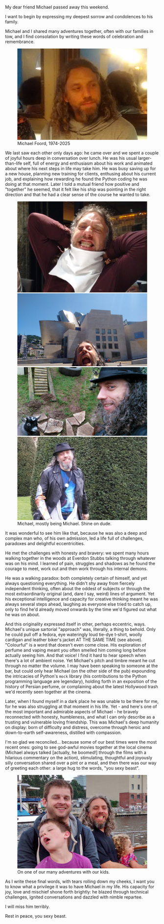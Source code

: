 <!--
.. title: My friend Michael 
.. slug: my-friend-michael
.. date: 2025-01-25 18:45:00 UTC+01:00
.. tags: 
.. category: 
.. link: 
.. description: 
.. type: text
.. author: Nicholas H.Tollervey
-->

My dear friend Michael passed away this weekend.

I want to begin by expressing my deepest sorrow and condolences to his family.

Michael and I shared many adventures together, often with our families in tow,
and I find consolation by writing these words of celebration and remembrance. 

<figure>
<img src="/images/voidspace_berlin.png" alt="Michael, 2014."/>
<figcaption>Michael Foord, 1974-2025</figcaption>
</figure>

We last saw each other only days ago: he came over and we spent a couple of
joyful hours deep in conversation over lunch. He was his usual larger-than-life
self, full of energy and enthusiasm about his work and animated about where his
next steps in life may take him. He was busy saving up for a new house,
planning new training for clients, enthusing about his current job, and
explaining how rewarding he found the Python coding he was doing at that
moment. Later I told a mutual friend how positive and "together" he seemed,
that it felt like his ship was pointing in the right direction and that he had
a clear sense of the course he wanted to take.

<figure>
<img src="/images/michael_bilbao.jpg" alt="Michael, 2015... having fun together."/><br/>
<img src="/images/michael_bilbao2.jpg" alt="Michael, 2015... having fun together."/><br/>
<img src="/images/michael_testing_goat.jpg" alt="Michael, 2015... having fun together."/><br/>
<img src="/images/michael_canons_ashby.jpg" alt="Michael, 2015... having fun together."/>
<figcaption>Michael, mostly being Michael. Shine on dude.</figcaption>
</figure>

It was wonderful to see him like that, because he was also a deep and complex
man who, of his own admission, led a life full of challenges, paradoxes and
delightful eccentricities.

He met the challenges with honesty and bravery: we spent many hours
walking together in the woods at Everdon Stubbs talking through whatever was
on his mind. I learned of pain, struggles and shadows as he found the courage
to meet, work out and then work through his internal demons.

He was a walking paradox: both completely certain of himself, and yet always
questioning everything. He didn't shy away from fiercely independent thinking,
often about the oddest of subjects or through the most extraordinarily original
(and, dare I say, weird) lines of argument. Yet his exceptional intelligence
and capacity for creative thinking meant he was always several steps ahead,
laughing as everyone else tried to catch up, only to find he'd already moved
onwards by the time we'd figured out what he was on about.

And this originality expressed itself in other, perhaps eccentric, ways.
Michael's unique sartorial "approach" was, literally, a thing to behold. Only
he could pull off a fedora, eye wateringly loud tie-dye t-shirt, woolly
cardigan and leather biker's jacket AT THE SAME TIME (see above). "Colourful"
is a word that doesn't even come close. His exploration of perfume and vaping
meant you often smelled him coming long before actually seeing him. And that
voice! I find it hard to hear speech when there's a lot of ambient noise. Yet
Michael's pitch and timbre meant he cut through no matter the volume. I may
have been speaking to someone at the bar, but could only hear Michael (on the
other side of the pub) expounding the intricacies of Python's `mock` library
(his contributions to the Python programming language are legendary), holding
forth in an exposition of the history of Persian perfume, or complaining about
the latest Hollywood trash we'd recently seen together at the cinema.

Later, when I found myself in a dark place he was unable to be there for me,
for he was also struggling at that moment in his life. Yet - and here's one of
the most important and admirable aspects of Michael - he bravely reconnected
with honesty, humbleness, and what I can only describe as a trusting and
vulnerable loving friendship. This was Michael's deep humanity on display: born
of difficulty and distress, overcome through heroic and down-to-earth
self-awareness, distilled with compassion.

I'm so glad we reconciled... because some of our best times were the most
recent ones: going to see god-awful movies together at the local cinema
(Michael always talked [actually, he boomed!] through the films with a
hilarious commentary on the action), stimulating, thoughtful and joyously silly
conversation shared over a pint or a meal, and then there was our way of
greeting each other: a large hug to the words, "you sexy beast".

<figure>
<img src="/images/michael_nicholas_adventures.jpg" alt="Adventures"/>
<figcaption>On one of our many adventures with our kids.</figcaption>
</figure>

As I write these final words, with tears rolling down my cheeks, I want you to
know what a privilege it was to have Michael in my life. His capacity for
joy, love and mischief shone forth brightly: he blazed through technical
challenges, ignited conversations and dazzled with nimble repartee.

I will miss him terribly.

Rest in peace, you sexy beast.
